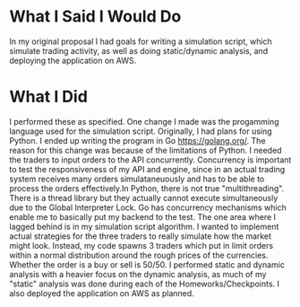 # What I Said I Would Do

In my original proposal I had goals for writing a simulation script, which simulate trading activity, as well as doing static/dynamic
analysis, and deploying the application on AWS.

# What I Did
I performed these as specified. One change I made was the progamming language used for the simulation script. Originally,
I had plans for using Python. I ended up writing the program in Go https://golang.org/. The reason for this change was because of the
limitations of Python. I needed the traders to input orders to the API concurrently. Concurrency is important to test the responsiveness
of my API and engine, since in an actual trading system receives many orders simulataneuously and has to be able to process
the orders effectively.In Python, there is not true "multithreading". There is a thread library but they actually cannot execute simultaneously
due to the Global Interpreter Lock. Go has concurrency mechanisms which enable me to basically put my backend to the test.
The one area where I lagged behind is in my simulation script algorithm. I wanted to implement actual strategies for the three traders
to really simulate how the market might look. Instead, my code spawns 3 traders which put in limit orders within a normal distribution
around the rough prices of the currencies. Whether the order is a buy or sell is 50/50. I performed static and dynamic analysis with
a heavier focus on the dynamic analysis, as much of my "static" analysis was done during each of the Homeworks/Checkpoints.
I also deployed the application on AWS as planned.

